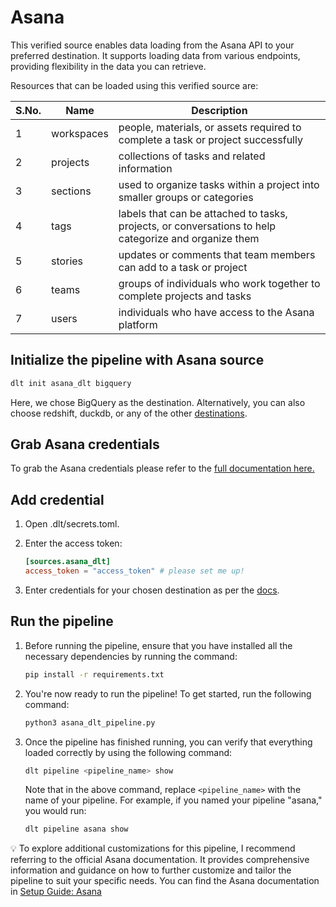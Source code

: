 # Asana

This verified source enables data loading from the Asana API to your preferred destination. It supports loading data from various endpoints, providing flexibility in the data you can retrieve.

Resources that can be loaded using this verified source are:

| S.No. | Name | Description |
| --- | --- | --- |
| 1 | workspaces | people, materials, or assets required to complete a task or project successfully |
| 2 | projects | collections of tasks and related information |
| 3 | sections | used to organize tasks within a project into smaller groups or categories |
| 4 | tags | labels that can be attached to tasks, projects, or conversations to help categorize and organize them |
| 5 | stories | updates or comments that team members can add to a task or project |
| 6 | teams | groups of individuals who work together to complete projects and tasks |
| 7 | users | individuals who have access to the Asana platform |

## Initialize the pipeline with Asana source
```bash
dlt init asana_dlt bigquery
```

Here, we chose BigQuery as the destination. Alternatively, you can also choose redshift, duckdb, or any of the other [destinations](https://dlthub.com/docs/dlt-ecosystem/destinations/).

## Grab Asana credentials

To grab the Asana credentials please refer to the [full documentation here.](https://dlthub.com/docs/dlt-ecosystem/verified-sources/asana)

## **Add credential**

1. Open .dlt/secrets.toml.
2. Enter the access token:
    
    ```toml
    [sources.asana_dlt]
    access_token = "access_token" # please set me up!
    ```
    
3. Enter credentials for your chosen destination as per the [docs](https://dlthub.com/docs/dlt-ecosystem/destinations/).

## Run the pipeline

1. Before running the pipeline, ensure that you have installed all the necessary dependencies by running the command:
    
    ```bash
    pip install -r requirements.txt
    
    ```
    
2. You're now ready to run the pipeline! To get started, run the following command:
    
    ```bash
    python3 asana_dlt_pipeline.py
    
    ```
    
3. Once the pipeline has finished running, you can verify that everything loaded correctly by using the following command:
    
    ```bash
    dlt pipeline <pipeline_name> show
    ```
    
    Note that in the above command, replace `<pipeline_name>` with the name of your pipeline. For example, if you named your pipeline "asana," you would run:
    
    ```bash
    dlt pipeline asana show
    ```
    

💡 To explore additional customizations for this pipeline, I recommend referring to the official Asana documentation. It provides comprehensive information and guidance on how to further customize and tailor the pipeline to suit your specific needs. You can find the Asana documentation in [Setup Guide: Asana](https://dlthub.com/docs/dlt-ecosystem/verified-sources/asana)
